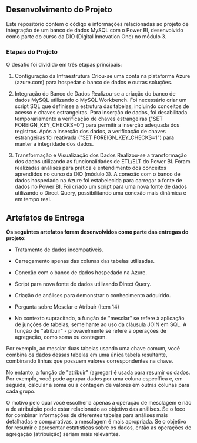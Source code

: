 ## Desenvolvimento do Projeto
Este repositório contém o código e informações relacionadas ao projeto de integração de um banco de dados MySQL com o Power BI, desenvolvido como parte do curso da DIO (Digital Innovation One) no módulo 3.

### Etapas do Projeto
O desafio foi dividido em três etapas principais:

  1. Configuração da Infraestrutura
Criou-se uma conta na plataforma Azure (azure.com) para hospedar o banco de dados e outras soluções.

  3. Integração do Banco de Dados
Realizou-se a criação do banco de dados MySQL utilizando o MySQL Workbench.
Foi necessário criar um script SQL que definisse a estrutura das tabelas, incluindo conceitos de acesso e chaves estrangeiras.
Para inserção de dados, foi desabilitada temporariamente a verificação de chaves estrangeiras ("SET FOREIGN_KEY_CHECKS=0") para permitir a inserção adequada dos registros.
Após a inserção dos dados, a verificação de chaves estrangeiras foi reativada ("SET FOREIGN_KEY_CHECKS=1") para manter a integridade dos dados.

  4. Transformação e Visualização dos Dados
Realizou-se a transformação dos dados utilizando as funcionalidades de ETL/ELT do Power BI.
Foram realizadas análises para prática e entendimento dos conceitos aprendidos no curso da DIO (módulo 3).
A conexão com o banco de dados hospedado na Azure foi estabelecida para carregar a fonte de dados no Power BI.
Foi criado um script para uma nova fonte de dados utilizando o Direct Query, possibilitando uma conexão mais dinâmica e em tempo real.

## Artefatos de Entrega

**Os seguintes artefatos foram desenvolvidos como parte das entregas do projeto:**

- Tratamento de dados incompatíveis.
  
- Carregamento apenas das colunas das tabelas utilizadas.
  
- Conexão com o banco de dados hospedado na Azure.
  
- Script para nova fonte de dados utilizando Direct Query.
  
- Criação de análises para demonstrar o conhecimento adquirido.
  
- Pergunta sobre Mesclar e Atribuir (Item 14)
  
- No contexto supracitado, a função de "mesclar" se refere à aplicação de junções de tabelas, semelhante ao uso da cláusula JOIN em SQL. A função de "atribuir" - provavelmente se refere a operações de agregação, como soma ou contagem.

Por exemplo, ao mesclar duas tabelas usando uma chave comum, você combina os dados dessas tabelas em uma única tabela resultante, combinando linhas que possuem valores correspondentes na chave.

No entanto, a função de "atribuir" (agregar) é usada para resumir os dados. Por exemplo, você pode agrupar dados por uma coluna específica e, em seguida, calcular a soma ou a contagem de valores em outras colunas para cada grupo.

O motivo pelo qual você escolheria apenas a operação de mesclagem e não a de atribuição pode estar relacionado ao objetivo das análises. Se o foco for combinar informações de diferentes tabelas para análises mais detalhadas e comparativas, a mesclagem é mais apropriada. Se o objetivo for resumir e apresentar estatísticas sobre os dados, então as operações de agregação (atribuição) seriam mais relevantes.
